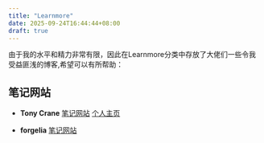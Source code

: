 ```yaml
---
title: "Learnmore"
date: 2025-09-24T16:44:44+08:00
draft: true
---
```


由于我的水平和精力非常有限，因此在Learnmore分类中存放了大佬们一些令我受益匪浅的博客,希望可以有所帮助：

## 笔记网站
- **Tony Crane**
[笔记网站](https://note.tonycrane.cc/)
[个人主页](https://tonycrane.cc/)

- **forgelia**
[笔记网站](https://forliage.github.io/)